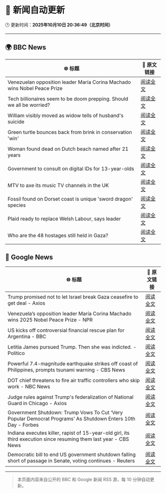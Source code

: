 # 🧠 新闻自动更新

🕒 更新时间：**2025年10月10日 20:36:49（北京时间）**

---

## 🌍 BBC News

| 🌐 标题 | 🔗 原文链接 |
|--------|-------------|
| Venezuelan opposition leader María Corina Machado wins Nobel Peace Prize | [阅读全文](https://www.bbc.com/news/articles/c70821201ego?at_medium=RSS&at_campaign=rss) |
| Tech billionaires seem to be doom prepping. Should we all be worried? | [阅读全文](https://www.bbc.com/news/articles/cly17834524o?at_medium=RSS&at_campaign=rss) |
| William visibly moved as widow tells of husband's suicide | [阅读全文](https://www.bbc.com/news/articles/c2ej877g7w1o?at_medium=RSS&at_campaign=rss) |
| Green turtle bounces back from brink in conservation 'win' | [阅读全文](https://www.bbc.com/news/articles/cg426qqqqnro?at_medium=RSS&at_campaign=rss) |
| Woman found dead on Dutch beach named after 21 years | [阅读全文](https://www.bbc.com/news/articles/cpq5r9epd4qo?at_medium=RSS&at_campaign=rss) |
| Government to consult on digital IDs for 13-year-olds | [阅读全文](https://www.bbc.com/news/articles/czjvrgd48evo?at_medium=RSS&at_campaign=rss) |
| MTV to axe its music TV channels in the UK | [阅读全文](https://www.bbc.com/news/articles/cdr612yz8p0o?at_medium=RSS&at_campaign=rss) |
| Fossil found on Dorset coast is unique 'sword dragon' species | [阅读全文](https://www.bbc.com/news/articles/cdjzvzzy0mxo?at_medium=RSS&at_campaign=rss) |
| Plaid ready to replace Welsh Labour, says leader | [阅读全文](https://www.bbc.com/news/articles/cewnv2xprzko?at_medium=RSS&at_campaign=rss) |
| Who are the 48 hostages still held in Gaza? | [阅读全文](https://www.bbc.com/news/articles/cpvl9k4mw8no?at_medium=RSS&at_campaign=rss) |

## 📰 Google News

| 🌐 标题 | 🔗 原文链接 |
|--------|-------------|
| Trump promised not to let Israel break Gaza ceasefire to get deal - Axios | [阅读全文](https://news.google.com/rss/articles/CBMif0FVX3lxTE9qZ196bkhqYjdhbkpPeU93WVpOOG0xeHNQeGQyVWlidk83WUxRRndKNGZObWk2YTdVTFBnV3pfbDBNWEliNWQwOFpmUEdRcFZYUnV3RllGdVZBUDRaNmFRTkozcFNMTmVPY19sQU05WE45YVRYbjNCVjZMNVlPSVE?oc=5) |
| Venezuela’s opposition leader María Corina Machado wins 2025 Nobel Peace Prize - NPR | [阅读全文](https://news.google.com/rss/articles/CBMitwFBVV95cUxQbDUtSVRrcDlIUVlMWkdZTi11a2lpSVFBb1puTlk3QVQwRzhYUjVoQUNpekpYRWoyeXcyeXpMSF8tLWRSaVhYZTRYNTlsbFdJVWpLRWZLUkszT2ZRLXV6UWpfWndvM2ZpdWV3eERiUUxlVG43cXRBY0hfREp4akVEYlJrbzA3OXNIVThWYTZqdE5kV0kydmh2ZzVFNTY4b2psT1lBaEpreEQzMGJyc3JuM3A1OXRRVWM?oc=5) |
| US kicks off controversial financial rescue plan for Argentina - BBC | [阅读全文](https://news.google.com/rss/articles/CBMiWkFVX3lxTE9fRVZWMlgzX0dmY0haY0l2VGpKVk15d1JQOURDeWtlYzdlTkdRNGlHSGhuQ0U4RDRCNGhmeFB1bWtNVkFpSm0zdmFFOTRqSTVBczFPOTBVbndkQdIBX0FVX3lxTE55dWlPcENaNUpYYVpzQmFQLTdCYXo3ZlVWNmpybk9XUVZlTTkyYU80QUhjRnZNX2c0QXFrc1NsZVZzemVtTGhrYW5oYmpZdzJjX0Q2VXg5ZFhxVnZvZWQw?oc=5) |
| Letitia James pursued Trump. Then she was indicted. - Politico | [阅读全文](https://news.google.com/rss/articles/CBMijgFBVV95cUxQb2xfeVJlSm03cVludzNlVUgwQ1g4UjFVRFdqY2lFS2pCaGlzbjNoWXVFRVRkb2RwcW1nNllJMDhJRGVjc3NTalNLeDFwSk4yNk1iZ0d3eWNGaE9EZW1CNzI2TFd5emNOdEJKWVMtcUNaZnhlWHMzNnlOR2lFZGdtU3k1V0YtbHRCdFZGQnp3?oc=5) |
| Powerful 7.4-magnitude earthquake strikes off coast of Philippines, prompts tsunami warning - CBS News | [阅读全文](https://news.google.com/rss/articles/CBMimAFBVV95cUxQRzd0WWVCQUdWUUE5UFBCN2k3b3JUZFJrSldaUDFPSDFNS3dORnpuZUNoVXVaYjlwVzdzUUpTNDZwbTZQYUNWZ2E1THhpNG9raXZTTmFXa3dWWEd0c3VuM2xPczRKOThBeXlyeW9seVpCQklCb0kxWFZ6SmZYTHFHNG1tZ0lxMEh3eGViZWxWQkt0UE1GOVpzbdIBngFBVV95cUxOcjhHUzlBMTZ1WG9XaFFzYVhCUmpIU2h6a3FLQVl2SFJRLVlqdzc3VmltaHJJQTdLeG9DTWVackFFZGV4QkE4YmZvOWRJTDVPZDVLUzNQb19EN1JXcnVRTkh0aDlFTVdEdUlkaHJ6cDdQMFhCYkJCOUVZMlltank4YUFvLXN4NHFyR1pWX05hY0lBQmZhNUVwSHRVVDBRUQ?oc=5) |
| DOT chief threatens to fire air traffic controllers who skip work - NBC News | [阅读全文](https://news.google.com/rss/articles/CBMiqgFBVV95cUxQYnQzNHVjVGRtbG15YllTYll5V085NldKMjZvbFBVSUJJb2JZTUtWSUtNNDVYNExhWkpSWVUtUi02VzNOVzlCNHpFdjE1NXRlVURrd0Z4bjdHNXJFeS1ZcjczYXU2cTN1ekNyM1ZwaE4tME8yZTNwVkNIaDBJdUh6UzI5RmtkSnR6OGVFR3JFVkRWOU5xODFDemQ0WGJmeFlRUjNDSmFZdkQ5UdIBVkFVX3lxTE9oR2ZheFpZbkpFUlZDeVMwOVl6SmN2bW8zSGlTb1hQOUZTeURqN1BYSS1DdmRxcS1Eak80aG1xQWQ4TjdnOHZVT2l2MTJOSmp3OExnZVN3?oc=5) |
| Judge rules against Trump's federalization of National Guard in Chicago - Axios | [阅读全文](https://news.google.com/rss/articles/CBMiiAFBVV95cUxNN3NSRmQxVUJsblhnOHQ5T1pSM3dkTmRjZkl0aEUycUVYeElNOWJweTVjcDNoMjZYWi1GN0d1OFp3SzVzSEZnc01iWXBJd2RSYzlVWWhBVnM3VjYzdi1nTkFtN1hNV1Zja0RRUjVxZUNURTJScDNDY19YbHJJZ3RYQThZeXFUemtw?oc=5) |
| Government Shutdown: Trump Vows To Cut ‘Very Popular Democrat Programs’ As Shutdown Enters 10th Day - Forbes | [阅读全文](https://news.google.com/rss/articles/CBMi3wFBVV95cUxOcFBkZ1V3RlJRdnlyb3NwRnRtckIzOXR0MFd2TXM5YUNURzBkWFIwUDhhQ05TNFhlNGRSSHVtTmZoSHhCeFZIMTZ2WEhhbEpWbGtkUERLYXQwUmJ5LTd6RjVlTFpsRk1ENzc4Y1FSYWdMWl8tMlZLZzR6WHpBM2RteUdaS3JQNkNOX2ZsbVVCMTN6R2Q0aEpKN2JUNVJROTQ2TllxMWp2NTM5WVdrR2h5Rk1oTHlZb3BhTTNMMEczallUbW92VjBZbnhiRlhGTDhPUVdTYjVwUHpBV2FVYXhB?oc=5) |
| Indiana executes killer, rapist of 15-year-old girl, its third execution since resuming them last year - CBS News | [阅读全文](https://news.google.com/rss/articles/CBMijwFBVV95cUxQTF9JZ1d4THRDWllxX2ZEWDNrZ2R4a3cxTXFnQ0RMTlRCMHhabDRNaW1lWlJtZVV2MUpndGRudl9FbmFocHdZdlhMZDBsWDhZUnp3RUoxU19WU2g0b1BZbllnOXpMVVhaaThQSzNJX2szWVFFRU9vRXFRQkF4Ymp3MnZfd1FKMF9UUVVhRnhUTdIBlAFBVV95cUxOb2p3UURlM0JEYUdHMExscEJvcGNrRGU3YW5lNFhoTW5ORXo2MVVlUkdhZXB5OF9vT0ZsV2NDZ1NYLThGSEI5WUtWRVc4WlZtdTNJMURseXVVemhSQ1dFT1M0Q0hUYmNWbk90dzFJZWlUWnZHUndrT1gwOUNvdE83SklOeURlNUlIeXlXVU9aYVVXajNP?oc=5) |
| Democratic bill to end US government shutdown falling short of passage in Senate, voting continues - Reuters | [阅读全文](https://news.google.com/rss/articles/CBMiwAFBVV95cUxOaFZJM1M4VDJKTzFlVjRIYkdoN1FGQzFpMFlmNHZfNFVKbUtpMjBERVpmZ01FQ2FueVZPQ2dwUVgtMjkwcDYxRkk1VlQzUEh3aXU5amVXalBKUlI4TUhLU1phMkhkdVZ3MDI0ME9TaWlncnJQQzh4dmZiZ2lJeTdXRzZJcG1Fa0NPemJQdU5HcnZySURSMDc0dVcwcEpvd1VuQXdCdURjUDJUbkVESVdHQXpzaHd3OFI4RWVIak9IUng?oc=5) |

---
> 本页面内容来自公开的 BBC 和 Google 新闻 RSS 源，每 10 分钟自动更新。